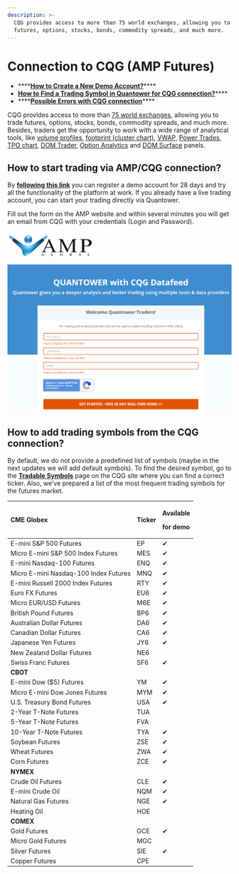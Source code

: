 ```yaml
---
description: >-
  CQG provides access to more than 75 world exchanges, allowing you to trade
  futures, options, stocks, bonds, commodity spreads, and much more.
---
```


# Connection to CQG \(AMP Futures\)

* \*\*\*\*[**How to Create a New Demo Account?**](./#how-to-start-trading-via-amp-cqg-connection)\*\*\*\*
* [**How to Find a Trading Symbol in Quantower for CQG connection?**](./#how-to-add-trading-symbols-from-the-cqg-connection)\*\*\*\*
* \*\*\*\*[**Possible Errors with CQG connection**](errors-with-cqg.md)\*\*\*\*

CQG provides access to more than [75 world exchanges](https://www.cqg.com/partners/exchanges), allowing you to trade futures, options, stocks, bonds, commodity spreads, and much more.  
Besides, traders get the opportunity to work with a wide range of analytical tools, like [volume profiles](../../analytics-panels/volume-analysis-tools/volume-profiles.md), [footprint \(cluster chart\)](../../analytics-panels/volume-analysis-tools/cluster-chart.md), [VWAP](../../analytics-panels/chart/vwap.md), [Power Trades](../../analytics-panels/chart/power-trades.md), [TPO chart](../../analytics-panels/tpo-chart.md), [DOM Trader](../../trading-panels/dom-trader/), [Option Analytics](../../analytics-panels/option-analytics.md) and [DOM Surface](../../analytics-panels/dom-surface.md) panels.

## How to start trading via AMP/CQG connection?

By [**following this link**](https://vip.ampfutures.com/quantower-cqg) you can register a demo account for 28 days and try all the functionality of the platform at work. If you already have a live trading account, you can start your trading directly via Quantower.

Fill out the form on the AMP website and within several minutes you will get an email from CQG with your credentials \(Login and Password\).

![](../../.gitbook/assets/image%20%2862%29.png)

## How to add trading symbols from the CQG connection?

By default, we do not provide a predefined list of symbols \(maybe in the next updates we will add default symbols\). To find the desired symbol, go to the [**Tradable Symbols**](https://www.cqg.com/partners/exchanges/tradable-symbols) page on the CQG site where you can find a correct ticker. Also, we’ve prepared a list of the most frequent trading symbols for the futures market.

<table>
  <thead>
    <tr>
      <th style="text-align:left"><b>CME Globex</b>
      </th>
      <th style="text-align:left">Ticker</th>
      <th style="text-align:left">
        <p>Available</p>
        <p>for demo</p>
      </th>
    </tr>
  </thead>
  <tbody>
    <tr>
      <td style="text-align:left">E-mini S&amp;P 500 Futures</td>
      <td style="text-align:left">EP</td>
      <td style="text-align:left">&#x2714;</td>
    </tr>
    <tr>
      <td style="text-align:left">Micro E-mini S&amp;P 500 Index Futures</td>
      <td style="text-align:left">MES</td>
      <td style="text-align:left">&#x2714;</td>
    </tr>
    <tr>
      <td style="text-align:left">E-mini Nasdaq-100 Futures</td>
      <td style="text-align:left">ENQ</td>
      <td style="text-align:left">&#x2714;</td>
    </tr>
    <tr>
      <td style="text-align:left">Micro E-mini Nasdaq-100 Index Futures</td>
      <td style="text-align:left">MNQ</td>
      <td style="text-align:left">&#x2714;</td>
    </tr>
    <tr>
      <td style="text-align:left">E-mini Russell 2000 Index Futures</td>
      <td style="text-align:left">RTY</td>
      <td style="text-align:left">&#x2714;</td>
    </tr>
    <tr>
      <td style="text-align:left">Euro FX Futures</td>
      <td style="text-align:left">EU6</td>
      <td style="text-align:left">&#x2714;</td>
    </tr>
    <tr>
      <td style="text-align:left">Micro EUR/USD Futures</td>
      <td style="text-align:left">M6E</td>
      <td style="text-align:left">&#x2714;</td>
    </tr>
    <tr>
      <td style="text-align:left">British Pound Futures</td>
      <td style="text-align:left">BP6</td>
      <td style="text-align:left">&#x2714;</td>
    </tr>
    <tr>
      <td style="text-align:left">Australian Dollar Futures</td>
      <td style="text-align:left">DA6</td>
      <td style="text-align:left">&#x2714;</td>
    </tr>
    <tr>
      <td style="text-align:left">Canadian Dollar Futures</td>
      <td style="text-align:left">CA6</td>
      <td style="text-align:left">&#x2714;</td>
    </tr>
    <tr>
      <td style="text-align:left">Japanese Yen Futures</td>
      <td style="text-align:left">JY6</td>
      <td style="text-align:left">&#x2714;</td>
    </tr>
    <tr>
      <td style="text-align:left">New Zealand Dollar Futures</td>
      <td style="text-align:left">NE6</td>
      <td style="text-align:left"></td>
    </tr>
    <tr>
      <td style="text-align:left">Swiss Franc Futures</td>
      <td style="text-align:left">SF6</td>
      <td style="text-align:left">&#x2714;</td>
    </tr>
    <tr>
      <td style="text-align:left"><b>CBOT</b>
      </td>
      <td style="text-align:left"></td>
      <td style="text-align:left"></td>
    </tr>
    <tr>
      <td style="text-align:left">E-mini Dow ($5) Futures</td>
      <td style="text-align:left">YM</td>
      <td style="text-align:left">&#x2714;</td>
    </tr>
    <tr>
      <td style="text-align:left">Micro E-mini Dow Jones Futures</td>
      <td style="text-align:left">MYM</td>
      <td style="text-align:left">&#x2714;</td>
    </tr>
    <tr>
      <td style="text-align:left">U.S. Treasury Bond Futures</td>
      <td style="text-align:left">USA</td>
      <td style="text-align:left">&#x2714;</td>
    </tr>
    <tr>
      <td style="text-align:left">2-Year T-Note Futures</td>
      <td style="text-align:left">TUA</td>
      <td style="text-align:left"></td>
    </tr>
    <tr>
      <td style="text-align:left">5-Year T-Note Futures</td>
      <td style="text-align:left">FVA</td>
      <td style="text-align:left"></td>
    </tr>
    <tr>
      <td style="text-align:left">10-Year T-Note Futures</td>
      <td style="text-align:left">TYA</td>
      <td style="text-align:left">&#x2714;</td>
    </tr>
    <tr>
      <td style="text-align:left">Soybean Futures</td>
      <td style="text-align:left">ZSE</td>
      <td style="text-align:left">&#x2714;</td>
    </tr>
    <tr>
      <td style="text-align:left">Wheat Futures</td>
      <td style="text-align:left">ZWA</td>
      <td style="text-align:left">&#x2714;</td>
    </tr>
    <tr>
      <td style="text-align:left">Corn Futures</td>
      <td style="text-align:left">ZCE</td>
      <td style="text-align:left">&#x2714;</td>
    </tr>
    <tr>
      <td style="text-align:left"><b>NYMEX</b>
      </td>
      <td style="text-align:left"></td>
      <td style="text-align:left"></td>
    </tr>
    <tr>
      <td style="text-align:left">Crude Oil Futures</td>
      <td style="text-align:left">CLE</td>
      <td style="text-align:left">&#x2714;</td>
    </tr>
    <tr>
      <td style="text-align:left">E-mini Crude Oil</td>
      <td style="text-align:left">NQM</td>
      <td style="text-align:left">&#x2714;</td>
    </tr>
    <tr>
      <td style="text-align:left">Natural Gas Futures</td>
      <td style="text-align:left">NGE</td>
      <td style="text-align:left">&#x2714;</td>
    </tr>
    <tr>
      <td style="text-align:left">Heating Oil</td>
      <td style="text-align:left">HOE</td>
      <td style="text-align:left"></td>
    </tr>
    <tr>
      <td style="text-align:left"><b>COMEX</b>
      </td>
      <td style="text-align:left"></td>
      <td style="text-align:left"></td>
    </tr>
    <tr>
      <td style="text-align:left">Gold Futures</td>
      <td style="text-align:left">GCE</td>
      <td style="text-align:left">&#x2714;</td>
    </tr>
    <tr>
      <td style="text-align:left">Micro Gold Futures</td>
      <td style="text-align:left">MGC</td>
      <td style="text-align:left"></td>
    </tr>
    <tr>
      <td style="text-align:left">Silver Futures</td>
      <td style="text-align:left">SIE</td>
      <td style="text-align:left">&#x2714;</td>
    </tr>
    <tr>
      <td style="text-align:left">Copper Futures</td>
      <td style="text-align:left">CPE</td>
      <td style="text-align:left"></td>
    </tr>
  </tbody>
</table>

